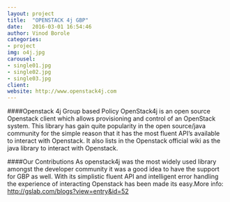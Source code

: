 ```yaml
---
layout: project
title:  "OPENSTACK 4j GBP"
date:   2016-03-01 16:54:46
author: Vinod Borole
categories:
- project
img: o4j.jpg
carousel:
- single01.jpg
- single02.jpg
- single03.jpg
client: 
website: http://www.openstack4j.com
---
```

####Openstack 4j Group based Policy
OpenStack4j is an open source Openstack client which allows provisioning and control of an OpenStack system. This library has gain quite popularity in the open source/java community for the simple reason that it has the most fluent API’s available to interact with Openstack.
It also lists in the Openstack official wiki as the java library to interact with Openstack.

####Our Contributions
As openstack4j was the most widely used library amongst the developer community it was a good idea to have the support for GBP as well. With its simplistic fluent API and intelligent error handling the experience of interacting Openstack has been made its easy.More info: http://gslab.com/blogs?view=entry&id=52

